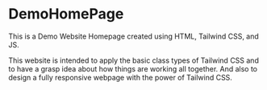 # DemoHomePage
This is a Demo Website Homepage created using HTML, Tailwind CSS, and JS.

This website is intended to apply the basic class types of Tailwind CSS and to have a grasp idea about how things are working all together.
And also to design a fully responsive webpage with the power of Tailwind CSS.

